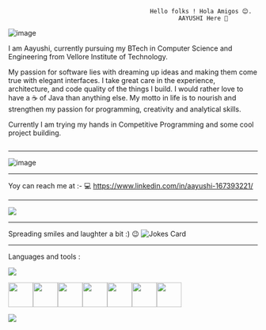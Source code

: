                                             Hello folks ! Hola Amigos 😊. 
                                                    AAYUSHI Here 👋
![image](https://github.com/Aayushi2412/Aayushi2412/assets/106343054/2583fc76-7283-45a7-91c7-ec6d89a43a1a)


    

  
  
  I am Aayushi, currently pursuing my BTech in Computer Science and Engineering from Vellore Institute of Technology.
 
  My passion for software lies with dreaming up ideas and making them come true with elegant interfaces. 
  I take great care in the experience, architecture, and code quality of the things I build.
  I would rather love to have a ☕ of Java than anything else.
  My motto in life is to nourish and strengthen my passion for programming, creativity and analytical skills. 
  
Currently I am trying my hands in Competitive Programming and some cool project building.

<img src="https://media.tenor.com/_DOBjnGspYAAAAAC/code-coding.gif" alt="" style="max-width: 100%; align=centre; display: inline-block;" data-target="animated-image.originalImage">
<br>
<hr>


![image](https://github.com/Aayushi2412/Aayushi2412/assets/106343054/d4c23329-dfbf-4849-83d5-f958e8e7fd43)
<hr>


Yoy can reach me at :- 
💻 https://www.linkedin.com/in/aayushi-167393221/
<hr>

<img src="https://github-readme-stats.vercel.app/api?username=aayushi2412&show_icons=true&theme=dark"/>
<hr>
Spreading smiles and laughter a bit :) 😉


<img src="https://camo.githubusercontent.com/4369c85292c1f300d75bb2affa6d0a10810754b642bbe4b8b92b3b93924d3808/68747470733a2f2f726561646d652d6a6f6b65732e76657263656c2e6170702f6170693f7468656d653d64726163756c61" alt="Jokes Card" data-canonical-src="https://readme-jokes.vercel.app/api?theme=dracula" style="max-width: 100%;">
<hr>


Languages and tools :


<img src="https://github-readme-stats.vercel.app/api/top-langs?username=aayushi2412"/>

<img height=50 src="https://cdn.jsdelivr.net/gh/devicons/devicon/icons/python/python-original.svg"/><img height=50  src="https://cdn.jsdelivr.net/gh/devicons/devicon/icons/java/java-original.svg"/><img height=50 
  src="https://cdn.jsdelivr.net/gh/devicons/devicon/icons/rstudio/rstudio-original.svg"/><img height=50
  src="https://cdn.jsdelivr.net/gh/devicons/devicon/icons/javascript/javascript-original.svg"/><img height=50
  src="https://cdn.jsdelivr.net/gh/devicons/devicon/icons/mysql/mysql-plain-wordmark.svg" /><img height=50
  src="https://cdn.jsdelivr.net/gh/devicons/devicon/icons/php/php-original.svg" /><img height=50                                                              
  src="https://cdn.jsdelivr.net/gh/devicons/devicon/icons/r/r-original.svg" />                                                                            

<img src="https://github-readme-streak-stats.herokuapp.com/?user=aayushi2412"/>

